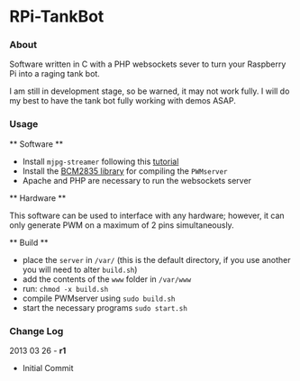 RPi-TankBot
===========

### About ###

Software written in C with a PHP websockets sever to turn your Raspberry Pi into a raging tank bot.

I am still in development stage, so be warned, it may not work fully. I will do my best to have the tank bot fully working with demos ASAP.

### Usage ###

** Software **

* Install `mjpg-streamer` following this [tutorial](http://wolfpaulus.com/journal/embedded/raspberrypi_webcam)
* Install the [BCM2835 library](http://www.airspayce.com/mikem/bcm2835/) for compiling the `PWMserver`
* Apache and PHP are necessary to run the websockets server

** Hardware **

This software can be used to interface with any hardware; however, it can only generate PWM on a maximum of 2 pins simultaneously.

** Build **

* place the `server` in `/var/` (this is the default directory, if you use another you will need to alter `build.sh`)
* add the contents of the `www` folder in `/var/www`
* run: `chmod -x build.sh`
* compile PWMserver using `sudo build.sh`
* start the necessary programs `sudo start.sh`

### Change Log ###

2013 03 26 - **r1**

* Initial Commit
